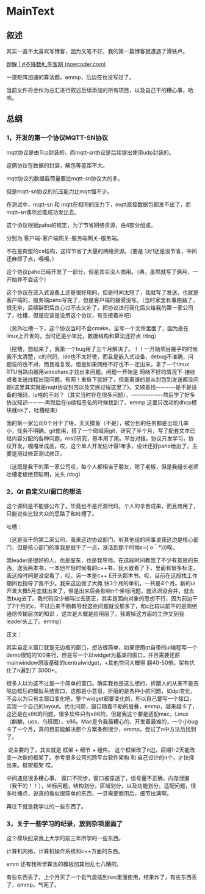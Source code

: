 # MainText

## 叙述

其实一直不太喜欢写博客，因为文笔不好，我的第一篇博客就遭遇了滑铁卢。

[题解 | #不降数#_牛客网 (nowcoder.com)](https://www.nowcoder.com/discuss/353149335523237888?sourceSSR=users)

一道矩阵加速的算法题。emmp，后边在也没写过了。

当前文件将会作为总汇进行叙述后续添加的所有项目，以及自己干的糟心事，哈哈。

## 总纲

### 1，开发的第一个协议MQTT-SN协议

mqtt协议是由Tcp封装的，而mqtt-sn协议是后续提出使用udp封装的。

这俩协议在数据的封装，解包等差距不大。

mqtt协议的数据载荷量要比mqtt-sn协议大的多。

但是mqtt-sn协议的抗压能力比mqtt强不少。

在测试中，mqtt-sn 和 mqtt在相同的压力下，mqtt直接数据包都发不出了，而mqtt-sn偶尔还能成功发出去。

这个协议根据paho的规定，为了节省网络资源，由4部分组成。

分别为 客户端-客户端网关-服务端网关-服务端。

不在是典型的cs结构，这样节省了大量的网络资源。（要是 1对1还是没节省，中间还麻烦了点，嘎嘎。）

这个协议paho已经开发了一部分，但是其实没人商用。（典，虽然就写了俩月，一开始并不会这个）

这个协议在嵌入式设备上还是很好用的，但是时间太短了，我就写了发送，也就是客户端的，服务端paho写完了，但是客户端的接受没写。（当时家里有事跑路了，很无奈，后续辞职后良心过不去又补了，把协议进行简化后又给我的第一家公司了，吐槽，但是应该是没用这个协议，有空接着补吧）

（另外吐槽一下，这个协议当时不会cmake，全写一个文件里面了，因为是在linux上开发的，当时还是小笨比，数据结构和算法还好点  /dog）

（挖槽，想起来了，我第一个bug用了三个月解决了。！！一开始项目接手的时候我不太清楚，c的代码，ide也不太好使，而且是嵌入式设备，debug不准确，问题说的也不对，而且难复现，但是如果网络不好也不一定出来，拿了一个linux RTU当路由器用wireshare才找出来问题。问题一开始是 网络不好的情况下-接收或者发送线程出现问题，有网！重启下就好了，但是离谱的是从封包到发送都没问题{这里其实就是mqtt协议封包以及交换过程这里了}。又顺着找--------是不是设备的掩码，ip啥的不对？（其实当时存在很多问题），-------------然后学了好多协议知识-------再然后在ip续租签名的时候找到了。emmp 这里只改动的dhcp模块就ok了，吐槽结束）

我的第一家公司6个月干了啥，天天摸鱼（不是），被分到的任务都是出现几率小，任务不明确。git使用，搭了一个局域网git，研究了半个月，写了配套文本已经内容分配的各种问题。ros2研究，基本用了用。平台对接。协议开发学习，协议开发，嘎嘎半成品，哎，这个单人开发估计得1年多，设计还好paho给出了，主要是测试修正测试修正。

（这既是我干的第一家公司哎，每个人都相当于朋友，除了老板，但是我组长老师吐槽老板绝顶聪明，光头 /dog）

### 2，Qt 自定义UI窗口的想法

这个源码是不能够公布了。毕竟也不是开源代码，个人的辛苦成果，而且商用了，只能说些比较大众的思路了和吐槽了。

吐槽：

（这是我干的第二家公司，我来这边协议部门，听其他组的同事说我这边是核心部门，但是核心部门的事我是就干了一点，没活到那个时候ε=(´ο｀*)))唉。

​	我leader是很好的人，也是股东，也是我导师。在这段时间教我了不少有意思的东西，送我两本书，一本他年轻时候看的c++书，我大致看了下，里面有很多标注，我这段时间是没空看了，哎，另一本是c++ E开头那本书。哎，目前在这段找工作期间也指导了我不少。我来这边做了大概 快3个月的单机，一共是4个月。新的ui开发大概5月底就出来了，但是出来后会影响n个坐标问题，就迟迟没合并，就去改bug去了。我代码没少被叫过去更正，其实是面向对象的思想不行，因为前边干了7个月的c，不过后来不断教导我这些问题就没那多了，和c比较以前干的是网络通信传输层次的知识 ，这次是大概是应用层了。我寄掉这方面的工作又到我leader头上了。emmp）

正文：

​	其实自定义窗口就是无边框的窗口，想法很简单，如果使用qt自带的ui编程写一个demo很短的100来行，但是写一个以widget为基类的窗口，并且需要还原mainwindow原版基础的centralwidget，+其他空间大概得 翻40-50倍。架构优化了n遍到了 3000+。

​	很多人以为这不过是一个简单的窗口。确实我也是这么想的，折磨人的从来不是去除边框后的模拟系统窗口，这都是小意思，折磨的是各种小的问题，如dpi变化，不会以为只有主窗口变化吧，整个widget都要变化的，所以自己要写一个接口，实现一个自己的layout。优化问题，窗口随着不断的层叠，emmp，越来越卡了，这还是在x86的问题，很多软件只有x86的，但是我这个要是适配mac，Linux（麒麟，uos，乌班图），x86。Mac是令我最糟心的，开发着最难的，一个小bug卡了一个月，真的目前能解决那个方案条例很少，emmp。尝试了n中方法后找到了。

​	说主要的了。其实就是    框架  + 细节 + 组件。 这个框架改了n边，后期1-2天能改变一次新的框架了。参考很多公司的跨平台软件架构 和 自己设计的n个，才抉择出来。框架框架 哎。

中间遇见很多糟心事， 窗口不同步，窗口被穿透了，信号量不正确，内存泄漏（我干的！！），坐标问题，结构划分，区域划分，以及功能划分，适配问题，很多吐槽点，说真的看似很简单的东西，一旦需要商用后，细节拉满啊。

再往下就是我学过的一些东西了。

### 3，关于一些学习的纪录，放到杂项里面了

这个模块纪录我上大学的前三年所学的一些东西。

计算机网络，计算机操作系统和c++方面的东西。

emm 还有我所学算法的模板加其他乱七八糟的。

有些东西丢了，上个月买了一个氦气盘插到nas里面使用，结果炸了，有些东西丢了，emmp。气死了。